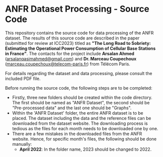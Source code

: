 # ANFR Dataset Processing - Source Code
This repository contains the source code for data processing of the ANFR dataset. The results of this source code are described in the paper (submitted for review at ICC2023) titled as **"The Long Road to Sobriety: Estimating the Operational Power Consumption of Cellular Base Stations in France"**. The contacts for the project include **Arsalan Ahmed** (<arsalanqasimahmed@gmail.com>) and **Dr. Marceau Coupechoux** (<marceau.coupechoux@telecom-paris.fr>) from Télécom Paris.


For details regarding the dataset and data processing, please consult the included PDF file.


Before running the source code, the following steps are to be completed:

* Firstly, three new folders should be created within the code directory. The first should be named as "ANFR Dataset", the second should be "Pre-processed data" and the last one should be "Graphs".
* Within the 'ANFR Dataset' folder, the entire ANFR dataset is to be placed. The dataset including the data and the reference files can be downloaded from the dataset website. The downloading process is tedious as the files for each month needs to be downloaded one by one.
* There are a few mistakes in the downloaded files from the ANFR website. Hence, for specific month's files, the following should be done manually:
    * **April 2022**: In the folder name, 2023 should be changed to 2022.
